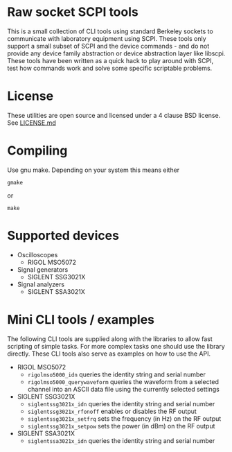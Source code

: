 # Raw socket SCPI tools

This is a small collection of CLI tools using standard
Berkeley sockets to communicate with laboratory equipment
using SCPI. These tools only support a small subset of
SCPI and the device commands - and do not provide any device
family abstraction or device abstraction layer like libscpi.
These tools have been written as a quick hack to play around
with SCPI, test how commands work and solve some specific
scriptable problems.

# License

These utilities are open source and licensed under a 4 clause
BSD license. See [LICENSE.md](./LICENSE.md)

# Compiling

Use gnu make. Depending on your system this means either

```
gmake
```

or

```
make
```

# Supported devices

* Oscilloscopes
   * RIGOL MSO5072
* Signal generators
   * SIGLENT SSG3021X
* Signal analyzers
   * SIGLENT SSA3021X

# Mini CLI tools / examples

The following CLI tools are supplied along with the libraries to allow fast
scripting of simple tasks. For more complex tasks one should use the library
directly. These CLI tools also serve as examples on how to use the API.

* RIGOL MSO5072
   * ```rigolmso5000_idn``` queries the identity string and serial number
   * ```rigolmso5000_querywaveform``` queries the waveform from a selected
     channel into an ASCII data file using the currently selected settings
* SIGLENT SSG3021X
   * ```siglentssg3021x_idn``` queries the identity string and serial number
   * ```siglentssg3021x_rfonoff``` enables or disables the RF output
   * ```siglentssg3021x_setfrq``` sets the frequency (in Hz) on the RF output
   * ```siglentssg3021x_setpow``` sets the power (in dBm) on the RF output
* SIGLENT SSA3021X
   * ```siglentssa3021x_idn``` queries the identity string and serial number
